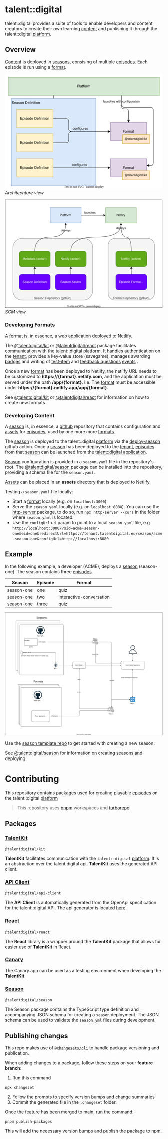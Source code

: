 # talent::digital

talent::digital provides a suite of tools to enable developers and content creators to create their own learning [content](/docs/GLOSSARY.md#content) and publishing it through the talent::digital [platform](/docs/GLOSSARY.md#platform).

## Overview

[Content](/docs/GLOSSARY.md#content) is deployed in [seasons](/docs/GLOSSARY.md#season), consising of multiple [episodes](/docs/GLOSSARY.md#episode). Each episode is run using a [format](/docs/GLOSSARY.md#format).

![Architecture view](/docs/assets/architecture.drawio.svg)
_Architechture view_

![SCM view](/docs/assets/scm-view.drawio.svg)
_SCM view_

### Developing Formats

A [format](/docs/GLOSSARY.md#format) is, in essence, a web application deployed to [Netlify](https://netlify.com).

The [@talentdigital/kit](/packages/kit/) or [@talentdigital/react](/packages/react/) package facilitates communication with the talent::digital [platform](/docs/GLOSSARY.md#platform). It handles authentication on the [tenant](/docs/GLOSSARY.md#tenant), provides a key-value store (savegame), manages awarding [badges](/docs/GLOSSARY.md#bagde) and writing of [test-item](/docs/GLOSSARY.md#test-item) and [feedback questions](/docs/GLOSSARY.md#feedback-question) [events](/docs/GLOSSARY.md#event) .

Once a new [format](/docs/GLOSSARY.md#format) has been deployed to Netlify, the netlify URL needs to be customized to **https://{format}.netlify.com**, and the application must be served under the path **/app/{format}**. i.e. The [format](/docs/GLOSSARY.md#format) must be accessible under **https://{format}.netlify.app/app/{format}**.

See [@talentdigital/kit](/packages/kit/) or [@talentdigital/react](/packages/react/) for information on how to create new formats.

### Developing Content

A [season](/docs/GLOSSARY.md#season) is, in essence, a [github](https://github.com) repository that contains configuration and [assets](/docs/GLOSSARY.md#asset) for [episodes](/docs/GLOSSARY.md#episode), used by one more more [formats](/docs/GLOSSARY.md#format).

The [season](/docs/GLOSSARY.md#season) is deployed to the talent::digital [platform](/docs/GLOSSARY.md#platform) via the [deploy-season](https://github.com/talent-digital/deploy-season) github action. Once a [season](/docs/GLOSSARY.md#season) has been deployed to the [tenant](/docs/GLOSSARY.md#tenant), [episodes](/docs/GLOSSARY.md#episode) from that [season](/docs/GLOSSARY.md#season) can be launched from the [talent::digital application](/docs/GLOSSARY.md#talentdigital-application).

[Season](/docs/GLOSSARY.md#season) configuration is provided in a `season.yaml` file in the repository's root. The [@talentdigital/season](/packages/season/) package can be installed into the repository, providing a schema file for the `season.yaml`.

[Assets](/docs/GLOSSARY.md#asset) can be placed in an **assets** directory that is deployed to Netlify.

Testing a `season.yaml` file locally:
- Start a [format](/docs/GLOSSARY.md#format) locally (e.g. on `localhost:3000`)
- Serve the `season.yaml` locally (e.g. on `localhost:8080`). You can use the [http-server](https://www.npmjs.com/package/http-server) package, to do so, run `npx http-server --cors` in the folder where `season.yaml` is located.
- Use the `configUrl` url param to point to a local `season.yaml` file, e.g. `http://localhost:3000/?sid=acme-season-one&eid=one&redirectUrl=https://tenant.talentdigital.eu/season/acme-season-one&configUrl=http://localhost:8080`

## Example

In the following example, a developer (ACME), deploys a [season](/docs/GLOSSARY.md#season) (season-one). The season contains three [episodes](/docs/GLOSSARY.md#episode).

| Season     | Episode | Format                   |
| ---------- | ------- | ------------------------ |
| season-one | one     | quiz                     |
| season-one | two     | interactive-conversation |
| season-one | three   | quiz                     |

![Platform Diagram](/docs/assets/talent-digital.platform.drawio.svg)

<!-- ToDo -->

Use the [season template repo]() to get started with creating a new season.

See [@talentdigital/season](/packages/season/) for information on creating seasons and deploying.

# Contributing

This repository contains packages used for creating playable [episodes](/docs/GLOSSARY.md#episode) on the talent::digital [platform](/docs/GLOSSARY.md#platform)

> This repository uses [pnpm](https://pnpm.io/) workspaces and [turborepo](https://turbo.build/repo)

## Packages

### [TalentKit](packages/kit/)

`@talentdigital/kit`

**TalentKit** facilitates communication with the `talent::digital` [platform](/docs/GLOSSARY.md#platform). It is an abstraction over the talent digital api. **TalentKit** uses the generated API client.

### [API Client](packages/api-client/)

`@talentdigital/api-client`

The **API Client** is automatically generated from the OpenApi specification for the talent::digital API. The api generator is located [here](https://github.com/talent-digital/talentdigital/tree/master/api-client-generator).

### [React](packages/react/)

`@talentdigital/react`

The **React** library is a wrapper around the **TalentKit** package that allows for easier use of **TalentKit** in React.

### [Canary](apps/canary/)

The Canary app can be used as a testing environment when developing the **TalentKit**

### [Season](packages/season/)

`@talentdigital/season`

The Season package contains the TypeScript type definition and accompanying JSON schema for creating a `season` deployment. The JSON schema can be used to validate the `season.yml` files during development.

## Publishing changes

This repo makes use of [`@changesets/cli`](https://www.npmjs.com/package/@changesets/cli) to handle package versioning and publication.

When adding changes to a package, follow these steps on your **feature branch**:

1. Run this command

```
npx changeset
```

2. Follow the prompts to specify version bumps and change summaries
3. Commit the generated file in the `.changeset` folder.

Once the feature has been merged to main, run the command:

```
pnpm publish-packages
```

This will add the necessary version bumps and publish the package to npm.
